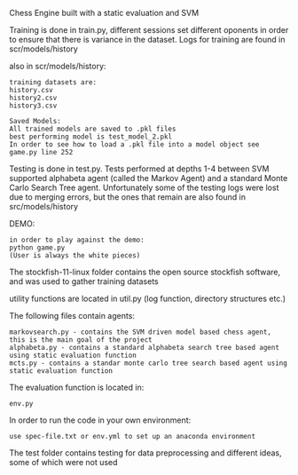 Chess Engine built with a static evaluation and SVM

Training is done in train.py, different sessions set different oponents in order to ensure that there is variance
in the dataset.
Logs for training are found in scr/models/history

also in scr/models/history:

    training datasets are:
    history.csv
    history2.csv
    history3.csv

    Saved Models:
    All trained models are saved to .pkl files
    best performing model is test_model_2.pkl
    In order to see how to load a .pkl file into a model object see game.py line 252


Testing is done in test.py. Tests performed at depths 1-4 between SVM supported alphabeta agent (called the Markov Agent) and a
standard Monte Carlo Search Tree agent.
Unfortunately some of the testing logs were lost due to merging errors, but the ones that remain are also found in
src/models/history

DEMO:

    in order to play against the demo:
    python game.py
    (User is always the white pieces)


The stockfish-11-linux folder contains the open source stockfish software, and was used to gather training datasets

utility functions are located in util.py (log function, directory structures etc.)

The following files contain agents:

    markovsearch.py - contains the SVM driven model based chess agent, this is the main goal of the project
    alphabeta.py - contains a standard alphabeta search tree based agent using static evaluation function
    mcts.py - contains a standar monte carlo tree search based agent using static evaluation function 

The evaluation function is located in:

    env.py

In order to run the code in your own environment:

    use spec-file.txt or env.yml to set up an anaconda environment

The test folder contains testing for data preprocessing and different ideas, some of which were not used 